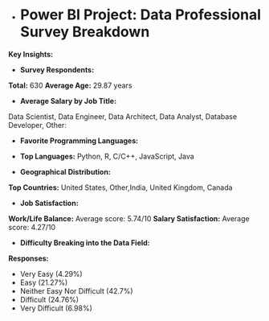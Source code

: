 - # Power BI Project: Data Professional Survey Breakdown
**Key Insights:**
- **Survey Respondents:**

**Total:** 630
**Average Age:** 29.87 years
- **Average Salary by Job Title:**

Data Scientist, Data Engineer, Data Architect, Data Analyst, Database Developer, Other:

- **Favorite Programming Languages:**

- **Top Languages:** Python, R, C/C++, JavaScript, Java

- **Geographical Distribution:**

**Top Countries:** United States, Other,India, United Kingdom, Canada

- **Job Satisfaction:**

**Work/Life Balance:** Average score: 5.74/10
**Salary Satisfaction:** Average score: 4.27/10

- **Difficulty Breaking into the Data Field:**

**Responses:** 
- Very Easy (4.29%)
- Easy (21.27%)
- Neither Easy Nor Difficult (42.7%)
- Difficult (24.76%)
- Very Difficult (6.98%)
